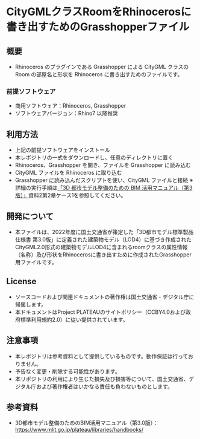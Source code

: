 # CityGMLクラスRoomをRhinocerosに書き出すためのGrasshopperファイル
## 概要
* Rhinoceros のプラグインである Grasshopper による CityGML クラスの Room の部屋名と形状を Rhinoceros に書き出すためのファイルです。

### 前提ソフトウェア

* 商用ソフトウェア：Rhinoceros, Grasshopper
* ソフトウェアバージョン：Rhino7 以降推奨

## 利用方法

* 上記の前提ソフトウェアをインストール
* 本レポジトリの一式をダウンロードし、任意のディレクトリに置く
* Rhinoceros、Grasshopper を開き、ファイルを Grasshopper に読み込む
* CityGML ファイルを Rhinoceros に取り込む
* Grasshopper に読み込んだスクリプトを使い、CityGML ファイルと接続
※詳細の実行手順は[「3D 都市モデル整備のための BIM 活用マニュアル（第3版）」](https://www.mlit.go.jp/plateau/libraries/handbooks/)資料2第2章ケース1を参照してください。

## 開発について

* 本ファイルは、2022年度に国土交通省が策定した「3D都市モデル標準製品仕様書 第3.0版」に定義された建築物モデル（LOD4）に基づき作成されたCityGML2.0形式の建築物モデルLOD4に含まれるroomクラスの属性情報（名称）及び形状をRhinocerosに書き出すために作成されたGrasshopper用ファイルです。

## License

* ソースコードおよび関連ドキュメントの著作権は国土交通省・デジタル庁に帰属します。
* 本ドキュメントはProject PLATEAUのサイトポリシー（CCBY4.0および政府標準利用規約2.0）に従い提供されています。

## 注意事項

* 本レポジトリは参考資料として提供しているものです。動作保証は行っておりません。
* 予告なく変更・削除する可能性があります。
* 本リポジトリの利用により生じた損失及び損害等について、国土交通省、デジタル庁および著作権者はいかなる責任も負わないものとします。

## 参考資料

* 3D都市モデル整備のためのBIM活用マニュアル（第3.0版）：https://www.mlit.go.jp/plateau/libraries/handbooks/
